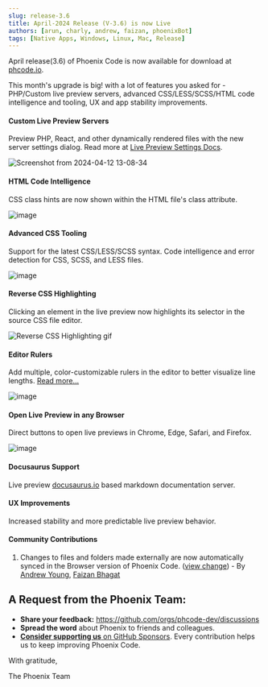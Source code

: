 ```yaml
---
slug: release-3.6
title: April-2024 Release (V-3.6) is now Live 
authors: [arun, charly, andrew, faizan, phoenixBot]
tags: [Native Apps, Windows, Linux, Mac, Release]
---
```


April release(3.6) of Phoenix Code is now available for download at
[phcode.io](https://phcode.io).

This month's upgrade is big! with a lot of features you asked for - PHP/Custom
live preview servers, advanced CSS/LESS/SCSS/HTML code intelligence and tooling,
UX and app stability improvements.

#### Custom Live Preview Servers

Preview PHP, React, and other dynamically rendered files with the
new server settings dialog. Read more at
[Live Preview Settings Docs](https://docs.phcode.dev/docs/Features/live-preview-settings/).

![Screenshot from 2024-04-12 13-08-34](https://github.com/phcode-dev/phoenix/assets/5336369/69fa0ee4-7262-42af-97d2-26154ec4a3b9)

#### HTML Code Intelligence

CSS class hints are now shown within the HTML file's class attribute.

![image](https://github.com/phcode-dev/phoenix/assets/5336369/112ad909-8fd0-4fc4-8042-041ecade9481)

#### Advanced CSS Tooling

Support for the latest CSS/LESS/SCSS syntax. Code intelligence and error
detection for CSS, SCSS, and LESS files.

![image](https://github.com/phcode-dev/phoenix/assets/5336369/9c083bd3-9e34-418d-a1c8-c152393c37b2)

#### Reverse CSS Highlighting

Clicking an element in the live preview now highlights its selector in the
source CSS file editor.

![Reverse CSS Highlighting gif](https://github.com/phcode-dev/phoenix/assets/5336369/dcb9a111-60fa-479b-8766-dd3109b2134f)

#### Editor Rulers

Add multiple, color-customizable rulers in the editor to better visualize line
lengths. [Read more...](https://docs.phcode.dev/docs/Features/editor-rulers/)

![image](https://github.com/phcode-dev/phoenix/assets/5336369/71b8b04c-d2ca-47b8-84bb-53cd0fb4593c)

#### Open Live Preview in any Browser

Direct buttons to open live previews in Chrome, Edge, Safari, and Firefox.

![image](https://github.com/phcode-dev/phoenix/assets/5336369/05f92c99-8a35-45a5-a8ee-75d581e6e96a)

#### Docusaurus Support

Live preview [docusaurus.io](https://docusaurus.io/) based markdown
documentation server.

#### UX Improvements

Increased stability and more predictable live preview behavior.

#### Community Contributions

1. Changes to files and folders made externally are now automatically synced in
   the Browser version of Phoenix Code.
   ([view change](https://github.com/phcode-dev/phoenix/pull/1566)) - By
   [Andrew Young](https://github.com/ayoung5555),
   [Faizan Bhagat](https://github.com/faizanbhagat)

## A Request from the Phoenix Team:

-   **Share your feedback:** https://github.com/orgs/phcode-dev/discussions
-   **Spread the word** about Phoenix to friends and colleagues.
-   [**Consider supporting us** on GitHub Sponsors](https://github.com/sponsors/phcode-dev).
    Every contribution helps us to keep improving Phoenix Code.

With gratitude,

The Phoenix Team
